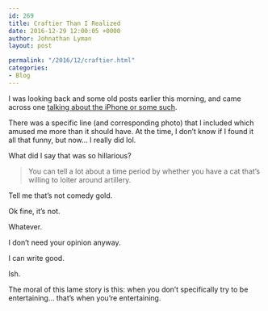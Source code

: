 ```yaml
---
id: 269
title: Craftier Than I Realized
date: 2016-12-29 12:00:05 +0000
author: Johnathan Lyman
layout: post

permalink: "/2016/12/craftier.html"
categories:
- Blog
---
```

<div class="kg-card-markdown"><p>I was looking back and some old posts earlier this morning, and came across one <a href="https://johnathan.org/give-it-up/">talking about the iPhone or some such</a>.</p><p>There was a specific line (and corresponding photo) that I included which amused me more than it should have. At the time, I don’t know if I found it all that funny, but now… I really did lol.</p><p>What did I say that was so hillarious?</p><blockquote><p>You can tell a lot about a time period by whether you have a cat that’s willing to loiter around artillery.</p></blockquote><p>Tell me that’s not comedy gold.</p><p>Ok fine, it’s not.</p><p>Whatever.</p><p>I don’t need your opinion anyway.</p><p>I can write good.</p><p>Ish.</p><p>The moral of this lame story is this: when you don’t specifically try to be entertaining… that’s when you’re entertaining.</p></div>
